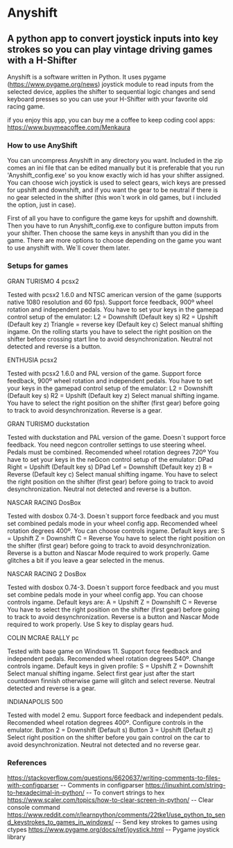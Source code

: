 # Anyshift
## A python app to convert joystick inputs into key strokes so you can play vintage driving games with a H-Shifter

Anyshift is a software written in Python. It uses pygame (https://www.pygame.org/news) joystick  module to read inputs from the selected device, applies the shifter to sequential logic changes and send keyboard presses so you can use your H-Shifter with your favorite old racing game.

if you enjoy this app, you can buy me a coffee to keep coding cool apps: https://www.buymeacoffee.com/Menkaura

### How to use AnyShift

You can uncompress Anyshift in any directory you want. Included in the zip comes an ini file that can be edited manually but it is preferable that you run 'Anyshift_config.exe' so you know exactly wich id has your shifter assigned. You can choose wich joystick is used to select gears, wich keys are pressed for upshift and downshift, and if you want the gear to be neutral if there is no gear selected in the shifter (this won´t work in old games, but i included the option, just in case). 

First of all you have to configure the game keys for upshift and downshift. Then you have to run Anyshift_config.exe to configure button imputs from your shifter. Then choose the same keys in anyshift than you did in the game. There are more options to choose depending on the game you want to use anyshift with. We´ll cover them later.

### Setups for games

GRAN TURISMO 4 pcsx2

Tested with pcsx2 1.6.0 and NTSC american version of the game (supports native 1080 resolution and 60 fps). Support force feedback, 900º wheel rotation and independent pedals.
You have to set your keys in the gamepad control setup of the emulator:
    L2 = Downshift (Default key s)
    R2 = Upshift (Default key z)
    Triangle = reverse key (Default key c)
Select manual shifting ingame.
On the rolling starts you have to select the right position on the shifter before crossing start line to avoid desynchronization.
Neutral not detected and reverse is a button.

ENTHUSIA pcsx2

Tested with pcsx2 1.6.0 and PAL version of the game. Support force feedback, 900º wheel rotation and independent pedals. 
You have to set your keys in the gamepad control setup of the emulator:
    L2 = Downshift (Default key s)
    R2 = Upshift (Default key z)
Select manual shifting ingame. 
You have to select the right position on the shifter (first gear) before going to track to avoid desynchronization. 
Reverse is a gear.

GRAN TURISMO duckstation

Tested with duckstation and PAL version of the game. Doesn´t support force feedback. You need negcon controller settings to use steering wheel. Pedals must be combined.
Recomended wheel rotation degrees 720º
You have to set your keys in the neGcon control setup of the emulator:
    DPad Right = Upshift (Default key s)
    DPad Lef = Downshift (Default key z)
    B = Reverse (Default key c)
Select manual shifting ingame. 
You have to select the right position on the shifter (first gear) before going to track to avoid desynchronization. 
Neutral not detected and reverse is a button.

NASCAR RACING DosBox

Tested with dosbox 0.74-3. Doesn´t support force feedback and you must set combined pedals mode in your wheel config app. 
Recomended wheel rotation degrees 400º. 
You can choose controls ingame. Default keys are:
    S = Upshift
    Z = Downshift
    C = Reverse
You have to select the right position on the shifter (first gear) before going to track to avoid desynchronization. 
Reverse is a button and Nascar Mode required to work properly. 
Game glitches a bit if you leave a gear selected in the menus. 

NASCAR RACING 2 DosBox

Tested with dosbox 0.74-3. Doesn´t support force feedback and you must set combine pedals mode in your wheel config app. 
You can choose controls ingame. Default keys are:
    A = Upshift
    Z = Downshift
    C = Reverse
You have to select the right position on the shifter (first gear) before going to track to avoid desynchronization. 
Reverse is a button and Nascar Mode required to work properly. 
Use S key to display gears hud. 

COLIN MCRAE RALLY pc

Tested with base game on Windows 11. Support force feedback and independent pedals. 
Recomended wheel rotation degrees 540º. 
Change controls ingame. Default keys in given profile:
    S = Upshift
    Z = Downshift
Select manual shifting ingame. 
Select first gear just after the start countdown finnish otherwise game will glitch and select reverse. 
Neutral detected and reverse is a gear. 

INDIANAPOLIS 500

Tested with model 2 emu. Support force feedback and independent pedals. 
Recomended wheel rotation degrees 400º. 
Configure controls in the emulator. 
    Button 2 = Downshift (Default s)
    Button 3 = Upshift (Default z)
Select right position on the shifter before you gain control on the car to avoid desynchronization. 
Neutral not detected and no reverse gear. 


### References 

https://stackoverflow.com/questions/6620637/writing-comments-to-files-with-configparser  -- Comments in configparser
https://linuxhint.com/string-to-hexadecimal-in-python/ -- To convert strings to hex
https://www.scaler.com/topics/how-to-clear-screen-in-python/ -- Clear console command
https://www.reddit.com/r/learnpython/comments/22tke1/use_python_to_send_keystrokes_to_games_in_windows/  -- Send key strokes to games using ctypes
https://www.pygame.org/docs/ref/joystick.html -- Pygame joystick library 


